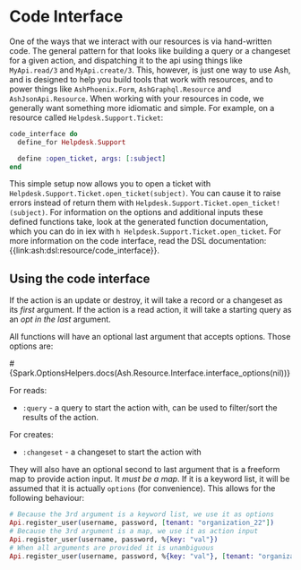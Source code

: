 # Code Interface

One of the ways that we interact with our resources is via hand-written code. The general pattern for that looks like building a query or a changeset for a given action, and dispatching it to the api using things like `MyApi.read/3` and `MyApi.create/3`. This, however, is just one way to use Ash, and is designed to help you build tools that work with resources, and to power things like `AshPhoenix.Form`, `AshGraphql.Resource` and `AshJsonApi.Resource`. When working with your resources in code, we generally want something more idiomatic and simple. For example, on a resource called `Helpdesk.Support.Ticket`:

```elixir
code_interface do
  define_for Helpdesk.Support

  define :open_ticket, args: [:subject]
end
```

This simple setup now allows you to open a ticket with `Helpdesk.Support.Ticket.open_ticket(subject)`. You can cause it to raise errors instead of return them with `Helpdesk.Support.Ticket.open_ticket!(subject)`. For information on the options and additional inputs these defined functions take, look at the generated function documentation, which you can do in iex with `h Helpdesk.Support.Ticket.open_ticket`. For more information on the code interface, read the DSL documentation: {{link:ash:dsl:resource/code_interface}}.

## Using the code interface

If the action is an update or destroy, it will take a record or a changeset as its *first* argument.
If the action is a read action, it will take a starting query as an *opt in the last* argument.

All functions will have an optional last argument that accepts options. Those options are:

#{Spark.OptionsHelpers.docs(Ash.Resource.Interface.interface_options(nil))}

For reads:

* `:query` - a query to start the action with, can be used to filter/sort the results of the action.

For creates:

* `:changeset` - a changeset to start the action with

They will also have an optional second to last argument that is a freeform map to provide action input. It *must be a map*.
If it is a keyword list, it will be assumed that it is actually `options` (for convenience).
This allows for the following behaviour:

```elixir
# Because the 3rd argument is a keyword list, we use it as options
Api.register_user(username, password, [tenant: "organization_22"])
# Because the 3rd argument is a map, we use it as action input
Api.register_user(username, password, %{key: "val"})
# When all arguments are provided it is unambiguous
Api.register_user(username, password, %{key: "val"}, [tenant: "organization_22"])
```
